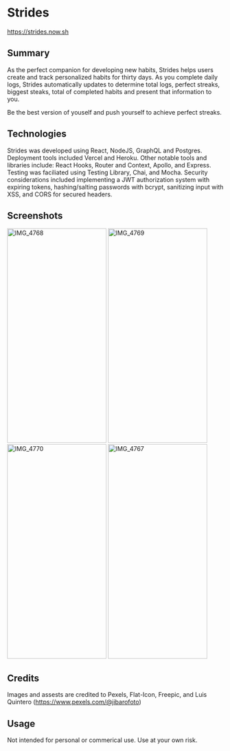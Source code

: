 # Strides
https://strides.now.sh

## Summary
As the perfect companion for developing new habits, Strides helps users create and track personalized habits for thirty days. As you complete daily logs, Strides automatically updates to determine total logs, perfect streaks, biggest steaks, total of completed habits and present that information to you.

Be the best version of youself and push yourself to achieve perfect streaks.

## Technologies
Strides was developed using React, NodeJS, GraphQL and Postgres. Deployment tools included Vercel and Heroku.
Other notable tools and libraries include: React Hooks, Router and Context, Apollo, and Express.
Testing was faciliated using Testing Library, Chai, and Mocha. Security considerations included implementing
a JWT authorization system with expiring tokens, hashing/salting passwords with bcrypt, sanitizing input with XSS, and CORS for secured headers.

## Screenshots
<img src="https://live.staticflickr.com/65535/49898909472_11d43fc3e6.jpg" width="231" height="500" alt="IMG_4768">
<img src="https://live.staticflickr.com/65535/49898909447_b73eeccd01.jpg" width="231" height="500" alt="IMG_4769">
<img src="https://live.staticflickr.com/65535/49898909427_12195cc9d0.jpg" width="231" height="500" alt="IMG_4770">
<img src="https://live.staticflickr.com/65535/49898909532_fa0e703eac.jpg" width="231" height="500" alt="IMG_4767">

## Credits
Images and assests are credited to Pexels, Flat-Icon, Freepic, and Luis Quintero (https://www.pexels.com/@jibarofoto)

## Usage
Not intended for personal or commerical use. Use at your own risk. 
